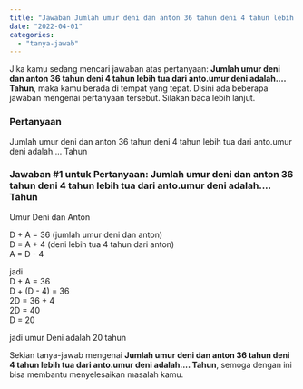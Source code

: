 ```yaml
---
title: "Jawaban Jumlah umur deni dan anton 36 tahun deni 4 tahun lebih tua dari anto.umur deni adalah.... Tahun"
date: "2022-04-01"
categories: 
  - "tanya-jawab"
---
```


Jika kamu sedang mencari jawaban atas pertanyaan: **Jumlah umur deni dan anton 36 tahun deni 4 tahun lebih tua dari anto.umur deni adalah.... Tahun**, maka kamu berada di tempat yang tepat. Disini ada beberapa jawaban mengenai pertanyaan tersebut. Silakan baca lebih lanjut.

### Pertanyaan

Jumlah umur deni dan anton 36 tahun deni 4 tahun lebih tua dari anto.umur deni adalah.... Tahun

### Jawaban #1 untuk Pertanyaan: Jumlah umur deni dan anton 36 tahun deni 4 tahun lebih tua dari anto.umur deni adalah.... Tahun

Umur Deni dan Anton  
  
D + A = 36 (jumlah umur deni dan anton)  
D = A + 4 (deni lebih tua 4 tahun dari anton)  
A = D - 4  
  
jadi  
D + A = 36  
D + (D - 4) = 36  
2D = 36 + 4  
2D = 40  
D = 20  
  
jadi umur Deni adalah 20 tahun  
  

Sekian tanya-jawab mengenai **Jumlah umur deni dan anton 36 tahun deni 4 tahun lebih tua dari anto.umur deni adalah.... Tahun**, semoga dengan ini bisa membantu menyelesaikan masalah kamu.
